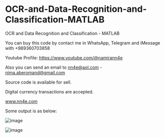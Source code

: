 # OCR-and-Data-Recognition-and-Classification-MATLAB
OCR and Data Recognition and Classification - MATLAB

You can buy this code by contact me in WhatsApp, Telegram and iMessage with +989360703858

Youtube Profile: https://www.youtube.com/@namirann4e

Also you can send an email to nn4e@aol.com - nima.aberomand@gmail.com

Source code is available for sell.

Digital currency transactions are accepted.

www.nn4e.com

Some output is as below:

![image](https://github.com/user-attachments/assets/68b697c4-5f08-4531-b2d2-cf90234e33a6)

![image](https://github.com/user-attachments/assets/0f740b03-9c20-47b3-9b06-8fd84612adb1)
